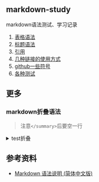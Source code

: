 ## markdown-study
markdown语法测试、学习记录

1. [表格语法](test/test-table.md)
2. [标题语法](test/test-title.md)
3. [引用](test/test-quote.md)
4. [几种链接的使用方式](test/link/)
5. [github一些符号](test/github-test.md)
6. [各种测试](test/test.md)

## 更多
### markdown折叠语法
> 注意`</summary>`后要空一行
<details>
<summary>test折叠</summary>

- [abc](http://xxx.com)
- [xx](#xxx)
- [xx](#xxx-1)
- 3
- 4
- n
### xxx
a
> xxx
#### xxx
b
</details>


## 参考资料
- [Markdown 语法说明 (简体中文版)](http://wow.kuapp.com/markdown/index.html)
